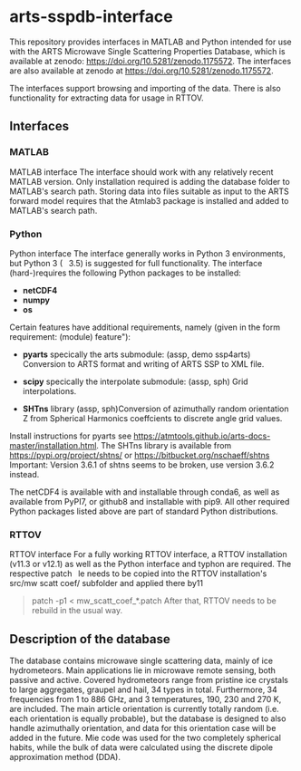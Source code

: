 # arts-sspdb-interface

This repository provides interfaces in MATLAB and Python intended for use with the ARTS Microwave Single Scattering Properties Database, which is available at zenodo: <https://doi.org/10.5281/zenodo.1175572>. The interfaces are also available at zenodo at <https://doi.org/10.5281/zenodo.1175572>.

The interfaces support browsing and importing of the data. There is also functionality for extracting data for usage in RTTOV.

## Interfaces

### MATLAB

MATLAB interface The interface should work with any relatively recent MATLAB version. Only installation required is adding the database folder to
MATLAB's search path. Storing data into files suitable as input to the ARTS forward model requires that the Atmlab3 package is installed and added to
MATLAB's search path.

### Python

Python interface The interface generally works in Python 3 environments, but Python 3 (  3.5) is suggested for full functionality. The interface
(hard-)requires the following Python packages to be installed:

- **netCDF4**
- **numpy**
- **os**

Certain features have additional requirements, namely (given in the form requirement: 
(module) feature"):

- **pyarts**
  specically the arts submodule: (assp, demo ssp4arts) Conversion to ARTS format and writing of ARTS SSP to XML file.

- **scipy**
  specically the interpolate submodule: (assp, sph) Grid interpolations.

- **SHTns** library
  (assp, sph)Conversion of azimuthally random orientation Z from Spherical Harmonics coeffcients to discrete angle grid values.

Install instructions for pyarts see <https://atmtools.github.io/arts-docs-master/installation.html>.
The SHTns library is available from <https://pypi.org/project/shtns/> or <https://bitbucket.org/nschaeff/shtns>
Important: Version 3.6.1 of shtns seems to be broken, use version 3.6.2 instead.

The netCDF4 is available with and installable through conda6, as well as available from PyPI7, or github8 and installable with pip9.
All other required Python packages listed above are part of standard Python distributions.

### RTTOV

RTTOV interface For a fully working RTTOV interface, a RTTOV installation (v11.3 or v12.1) as well as the Python interface and typhon are required.
The respective patch  le needs to be copied into the RTTOV installation's src/mw scatt coef/ subfolder and applied there by11
> patch -p1 < mw_scatt_coef_*.patch
After that, RTTOV needs to be rebuild in the usual way.

## Description of the database

The database contains microwave single scattering data, mainly of ice hydrometeors. Main applications lie in microwave remote sensing, both passive and active. Covered hydrometeors range from pristine ice crystals to large aggregates, graupel and hail, 34 types in total. Furthermore, 34 frequencies from 1 to 886 GHz, and 3 temperatures, 190, 230 and 270 K, are included. The main article orientation is currently totally random (i.e. each orientation is equally probable), but the database is designed to also handle azimuthally orientation, and data for this orientation case will be added in the future. Mie code was used for the two completely spherical habits, while the bulk of data were calculated using the discrete dipole approximation method (DDA).
